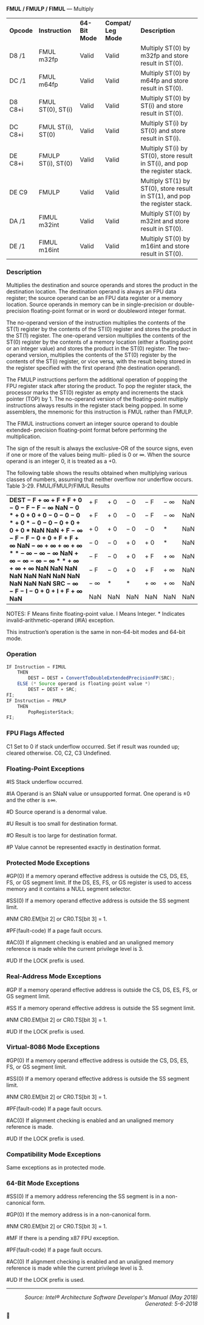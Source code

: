 <b>FMUL / FMULP / FIMUL</b> — Multiply
<table>
	<tr>
		<td><b>Opcode</b></td>
		<td><b>Instruction</b></td>
		<td><b>64-Bit Mode</b></td>
		<td><b>Compat/ Leg Mode</b></td>
		<td><b>Description</b></td>
	</tr>
	<tr>
		<td>D8 /1</td>
		<td>FMUL m32fp</td>
		<td>Valid</td>
		<td>Valid</td>
		<td>Multiply ST(0) by m32fp and store result in ST(0).</td>
	</tr>
	<tr>
		<td>DC /1</td>
		<td>FMUL m64fp</td>
		<td>Valid</td>
		<td>Valid</td>
		<td>Multiply ST(0) by m64fp and store result in ST(0).</td>
	</tr>
	<tr>
		<td>D8 C8+i</td>
		<td>FMUL ST(0), ST(i)</td>
		<td>Valid</td>
		<td>Valid</td>
		<td>Multiply ST(0) by ST(i) and store result in ST(0).</td>
	</tr>
	<tr>
		<td>DC C8+i</td>
		<td>FMUL ST(i), ST(0)</td>
		<td>Valid</td>
		<td>Valid</td>
		<td>Multiply ST(i) by ST(0) and store result in ST(i).</td>
	</tr>
	<tr>
		<td>DE C8+i</td>
		<td>FMULP ST(i), ST(0)</td>
		<td>Valid</td>
		<td>Valid</td>
		<td>Multiply ST(i) by ST(0), store result in ST(i), and pop the register stack.</td>
	</tr>
	<tr>
		<td>DE C9</td>
		<td>FMULP</td>
		<td>Valid</td>
		<td>Valid</td>
		<td>Multiply ST(1) by ST(0), store result in ST(1), and pop the register stack.</td>
	</tr>
	<tr>
		<td>DA /1</td>
		<td>FIMUL m32int</td>
		<td>Valid</td>
		<td>Valid</td>
		<td>Multiply ST(0) by m32int and store result in ST(0).</td>
	</tr>
	<tr>
		<td>DE /1</td>
		<td>FIMUL m16int</td>
		<td>Valid</td>
		<td>Valid</td>
		<td>Multiply ST(0) by m16int and store result in ST(0).</td>
	</tr>
</table>


### Description
Multiplies the destination and source operands and stores the product in the destination location. The destination
operand is always an FPU data register; the source operand can be an FPU data register or a memory location.
Source operands in memory can be in single-precision or double-precision floating-point format or in word or
doubleword integer format.

The no-operand version of the instruction multiplies the contents of the ST(1) register by the contents of the ST(0)
register and stores the product in the ST(1) register. The one-operand version multiplies the contents of the ST(0)
register by the contents of a memory location (either a floating point or an integer value) and stores the product in
the ST(0) register. The two-operand version, multiplies the contents of the ST(0) register by the contents of the
ST(i) register, or vice versa, with the result being stored in the register specified with the first operand (the destination
 operand).

The FMULP instructions perform the additional operation of popping the FPU register stack after storing the
product. To pop the register stack, the processor marks the ST(0) register as empty and increments the stack
pointer (TOP) by 1. The no-operand version of the floating-point multiply instructions always results in the register
stack being popped. In some assemblers, the mnemonic for this instruction is FMUL rather than FMULP.

The FIMUL instructions convert an integer source operand to double extended-
precision floating-point format before performing the multiplication.

The sign of the result is always the exclusive-OR of the source signs, even if one or more of the values being multi-
plied is 0 or ∞. When the source operand is an integer 0, it is treated as a +0.

The following table shows the results obtained when multiplying various classes of numbers, assuming that neither
overflow nor underflow occurs.
Table 3-29.  FMUL/FMULP/FIMUL Results
<table>
	<tr>
		<td colspan=7 rowspan=9><b>DEST − F + ∞ + F + F + 0 − 0 − F − F − ∞ NaN − 0 * + 0 + 0 + 0 − 0 − 0 − 0 * + 0 * − 0 − 0 − 0 + 0 + 0 + 0 * NaN NaN + F − ∞ − F − F − 0 + 0 + F + F + ∞ NaN − ∞ + ∞ + ∞ + ∞ * * − ∞ − ∞ − ∞ NaN + ∞ − ∞ − ∞ − ∞ * * + ∞ + ∞ + ∞ NaN NaN NaN NaN NaN NaN NaN NaN NaN NaN NaN SRC − ∞ − F − I − 0 + 0 + I + F + ∞ NaN</b></td>
	</tr>
	<tr>
		<td>+ F</td>
		<td>+ 0</td>
		<td>− 0</td>
		<td>− F</td>
		<td>− ∞</td>
		<td>NaN</td>
	</tr>
	<tr>
		<td>+ F</td>
		<td>+ 0</td>
		<td>− 0</td>
		<td>− F</td>
		<td>− ∞</td>
		<td>NaN</td>
	</tr>
	<tr>
		<td>+ 0</td>
		<td>+ 0</td>
		<td>− 0</td>
		<td>− 0</td>
		<td>*</td>
		<td>NaN</td>
	</tr>
	<tr>
		<td>− 0</td>
		<td>− 0</td>
		<td>+ 0</td>
		<td>+ 0</td>
		<td>*</td>
		<td>NaN</td>
	</tr>
	<tr>
		<td>− F</td>
		<td>− 0</td>
		<td>+ 0</td>
		<td>+ F</td>
		<td>+ ∞</td>
		<td>NaN</td>
	</tr>
	<tr>
		<td>− F</td>
		<td>− 0</td>
		<td>+ 0</td>
		<td>+ F</td>
		<td>+ ∞</td>
		<td>NaN</td>
	</tr>
	<tr>
		<td>− ∞</td>
		<td>*</td>
		<td>*</td>
		<td>+ ∞</td>
		<td>+ ∞</td>
		<td>NaN</td>
	</tr>
	<tr>
		<td>NaN</td>
		<td>NaN</td>
		<td>NaN</td>
		<td>NaN</td>
		<td>NaN</td>
		<td>NaN</td>
	</tr>
</table>

NOTES:
F Means finite floating-point value.
I Means Integer.
\* Indicates invalid-arithmetic-operand (\#IA) exception.

This instruction’s operation is the same in non-64-bit modes and 64-bit mode.

### Operation

```java
IF Instruction = FIMUL
    THEN
        DEST ← DEST ∗ ConvertToDoubleExtendedPrecisionFP(SRC);
    ELSE (* Source operand is floating-point value *)
        DEST ← DEST ∗ SRC;
FI;
IF Instruction = FMULP 
    THEN 
        PopRegisterStack;
FI;
```
### FPU Flags Affected

C1
Set to 0 if stack underflow occurred.
Set if result was rounded up; cleared otherwise.
C0, C2, C3
Undefined.

### Floating-Point Exceptions

<p>#IS
Stack underflow occurred.
<p>#IA
Operand is an SNaN value or unsupported format.
One operand is ±0 and the other is ±∞.

<p>#D
Source operand is a denormal value.
<p>#U
Result is too small for destination format.
<p>#O
Result is too large for destination format.
<p>#P
Value cannot be represented exactly in destination format.

### Protected Mode Exceptions
<p>#GP(0)
If a memory operand effective address is outside the CS, DS, ES, FS, or GS segment limit.
If the DS, ES, FS, or GS register is used to access memory and it contains a NULL segment
selector.
<p>#SS(0)
If a memory operand effective address is outside the SS segment limit.
<p>#NM
CR0.EM[bit 2] or CR0.TS[bit 3] = 1.
<p>#PF(fault-code)
If a page fault occurs.
<p>#AC(0)
If alignment checking is enabled and an unaligned memory reference is made while the
current privilege level is 3.
<p>#UD
If the LOCK prefix is used.

### Real-Address Mode Exceptions

<p>#GP
If a memory operand effective address is outside the CS, DS, ES, FS, or GS segment limit.
<p>#SS
If a memory operand effective address is outside the SS segment limit.
<p>#NM
CR0.EM[bit 2] or CR0.TS[bit 3] = 1.
<p>#UD
If the LOCK prefix is used.

### Virtual-8086 Mode Exceptions

<p>#GP(0)
If a memory operand effective address is outside the CS, DS, ES, FS, or GS segment limit.
<p>#SS(0)
If a memory operand effective address is outside the SS segment limit.
<p>#NM
CR0.EM[bit 2] or CR0.TS[bit 3] = 1.
<p>#PF(fault-code)
If a page fault occurs.
<p>#AC(0)
If alignment checking is enabled and an unaligned memory reference is made.
<p>#UD
If the LOCK prefix is used.

### Compatibility Mode Exceptions

Same exceptions as in protected mode.

### 64-Bit Mode Exceptions

<p>#SS(0)
If a memory address referencing the SS segment is in a non-canonical form.
<p>#GP(0)
If the memory address is in a non-canonical form.
<p>#NM
CR0.EM[bit 2] or CR0.TS[bit 3] = 1.
<p>#MF
If there is a pending x87 FPU exception.
<p>#PF(fault-code)
If a page fault occurs.
<p>#AC(0)
If alignment checking is enabled and an unaligned memory reference is made while the
current privilege level is 3.
<p>#UD
If the LOCK prefix is used.

 --- 
<p align="right"><i>Source: Intel® Architecture Software Developer's Manual (May 2018)<br>Generated: 5-6-2018</i></p>
